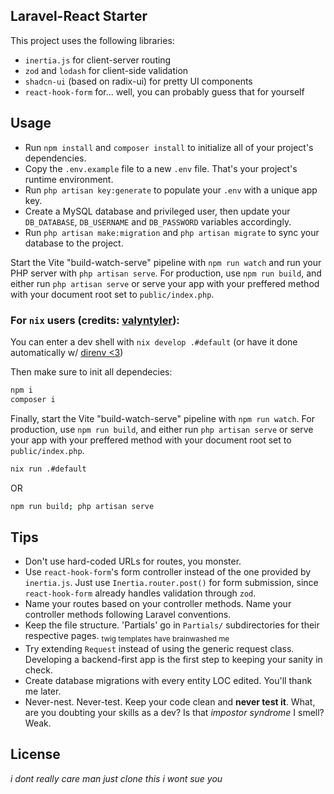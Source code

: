 ## Laravel-React Starter

This project uses the following libraries:

- `inertia.js` for client-server routing
- `zod` and `lodash` for client-side validation
- `shadcn-ui` (based on radix-ui) for pretty UI components
- `react-hook-form` for... well, you can probably guess that for yourself

## Usage

- Run `npm install` and `composer install` to initialize all of your project's
  dependencies.
- Copy the `.env.example` file to a new `.env` file. That's your project's
  runtime environment.
- Run `php artisan key:generate` to populate your `.env` with a unique app key.
- Create a MySQL database and privileged user, then update your `DB_DATABASE`,
  `DB_USERNAME` and `DB_PASSWORD` variables accordingly.
- Run `php artisan make:migration` and `php artisan migrate` to sync your
  database to the project.

Start the Vite "build-watch-serve" pipeline with `npm run watch` and run your
PHP server with `php artisan serve`. For production, use `npm run build`, and
either run `php artisan serve` or serve your app with your preffered method with
your document root set to `public/index.php`.

### For `nix` users (credits: [valyntyler](https://github.com/valyntyler)):

You can enter a dev shell with `nix develop .#default` (or have it done
automatically w/ [direnv <3](https://direnv.net/))

Then make sure to init all dependecies:

```sh
npm i
composer i
```

Finally, start the Vite "build-watch-serve" pipeline with `npm run watch`. For
production, use `npm run build`, and either run `php artisan serve` or serve
your app with your preffered method with your document root set to
`public/index.php`.

```sh
nix run .#default
```

OR

```bash
npm run build; php artisan serve
```

## Tips

- Don't use hard-coded URLs for routes, you monster.
- Use `react-hook-form`'s form controller instead of the one provided by
  `inertia.js`. Just use `Inertia.router.post()` for form submission, since
  `react-hook-form` already handles validation through `zod`.
- Name your routes based on your controller methods. Name your controller
  methods following Laravel conventions.
- Keep the file structure. 'Partials' go in `Partials/` subdirectories for their
  respective pages. <sub>twig templates have brainwashed me</sub>
- Try extending `Request` instead of using the generic request class. Developing
  a backend-first app is the first step to keeping your sanity in check.
- Create database migrations with every entity LOC edited. You'll thank me
  later.
- Never-nest. Never-test. Keep your code clean and **never test it**. What, are
  you doubting your skills as a dev? Is that _impostor syndrome_ I smell? Weak.

## License

_i dont really care man just clone this i wont sue you_
